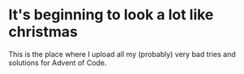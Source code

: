 # It's beginning to look a lot like christmas

This is the place where I upload all my (probably) very bad tries and solutions for Advent of Code.
